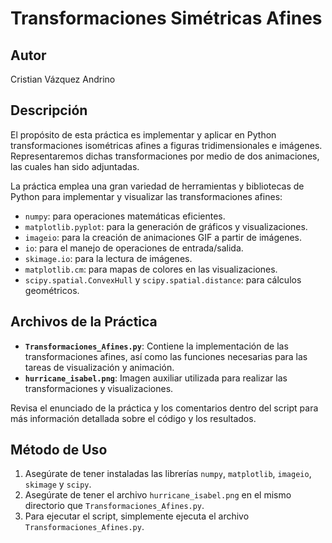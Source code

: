 # Transformaciones Simétricas Afines

## Autor
Cristian Vázquez Andrino

## Descripción
El propósito de esta práctica es implementar y aplicar en Python transformaciones isométricas afines a figuras tridimensionales e imágenes. Representaremos dichas transformaciones por medio de dos animaciones, las cuales han sido adjuntadas.

La práctica emplea una gran variedad de herramientas y bibliotecas de Python para implementar y visualizar las transformaciones afines:
- `numpy`: para operaciones matemáticas eficientes.
- `matplotlib.pyplot`: para la generación de gráficos y visualizaciones.
- `imageio`: para la creación de animaciones GIF a partir de imágenes.
- `io`: para el manejo de operaciones de entrada/salida.
- `skimage.io`: para la lectura de imágenes.
- `matplotlib.cm`: para mapas de colores en las visualizaciones.
- `scipy.spatial.ConvexHull` y `scipy.spatial.distance`: para cálculos geométricos.

## Archivos de la Práctica
- **`Transformaciones_Afines.py`**: Contiene la implementación de las transformaciones afines, así como las funciones necesarias para las tareas de visualización y animación.
- **`hurricane_isabel.png`**: Imagen auxiliar utilizada para realizar las transformaciones y visualizaciones.

Revisa el enunciado de la práctica y los comentarios dentro del script para más información detallada sobre el código y los resultados.

## Método de Uso
1. Asegúrate de tener instaladas las librerías `numpy`, `matplotlib`, `imageio`, `skimage` y `scipy`.
2. Asegúrate de tener el archivo `hurricane_isabel.png` en el mismo directorio que `Transformaciones_Afines.py`.
3. Para ejecutar el script, simplemente ejecuta el archivo `Transformaciones_Afines.py`.

